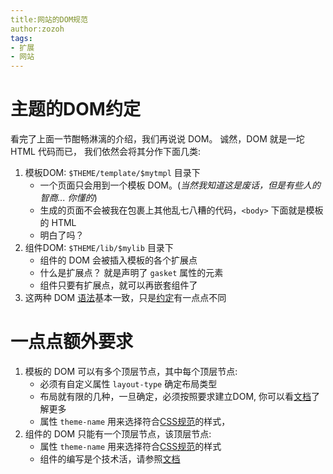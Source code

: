 ```yaml
---
title:网站的DOM规范
author:zozoh
tags:
- 扩展
- 网站
---
```



# 主题的DOM约定

看完了上面一节酣畅淋漓的介绍，我们再说说 DOM。 诚然，DOM 就是一坨 HTML 代码而已，
我们依然会将其分作下面几类:

1. 模板DOM: `$THEME/template/$mytmpl` 目录下
    * 一个页面只会用到一个模板 DOM。(*当然我知道这是废话，但是有些人的智商... 你懂的*)
    * 生成的页面不会被我在包裹上其他乱七八糟的代码，`<body>` 下面就是模板的 HTML
    * 明白了吗？
2. 组件DOM: `$THEME/lib/$mylib` 目录下
    * 组件的 DOM 会被插入模板的各个扩展点
    * 什么是扩展点？ 就是声明了 `gasket` 属性的元素
    * 组件只要有扩展点，就可以再嵌套组件了
3. 这两种 DOM [语法][dom]基本一致，只是[约定](#一点点额外要求)有一点点不同

# 一点点额外要求

1. 模板的 DOM 可以有多个顶层节点，其中每个顶层节点:
    * 必须有自定义属性 `layout-type` 确定布局类型
    * 布局就有限的几种，一旦确定，必须按照要求建立DOM, 你可以看[文档][layout]了解更多
    * 属性 `theme-name` 用来选择符合[CSS规范][css]的样式，
2. 组件的 DOM 只能有一个顶层节点，该顶层节点:
    * 属性 `theme-name` 用来选择符合[CSS规范][css]的样式
    * 组件的编写是个技术活，请参照[文档][lib]


[theme]:  ext_site_theme.md      "网站的主题"
[dom]:    ext_site_rule_dom.md   "网站的DOM规范"
[js]:     ext_site_rule_js.md    "网站的JS规范"
[css]:    ext_site_rule_css.md   "网站的CSS规范"
[i18n]:   ext_site_rule_i18n.md  "网站的本地化规范"
[layout]: ext_site_layout.md     "网站的布局"
[lib]:    ext_site_lib.md        "网站的组件编写规范"

